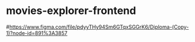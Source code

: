 # movies-explorer-frontend

#https://www.figma.com/file/pdyyTHy94Sm6GTqxSGGrK6/Diploma-(Copy-1)?node-id=891%3A3857
